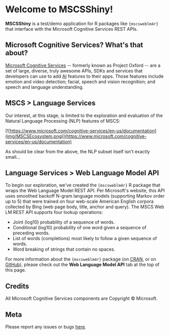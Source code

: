 Welcome to MSCSShiny!
=======================

**MSCSShiny** is a test/demo application for R packages like `{mscsweblm4r}` that interface with the Microsoft Cognitive Services REST APIs.

## Microsoft Cognitive Services? What's that about?

[Microsoft Cognitive Services](https://www.microsoft.com/cognitive-services/en-us/documentation)
-- formerly known as Project Oxford -- are a set of large, diverse, truly awesome APIs, SDKs and services that developers can use to add [AI](https://en.wikipedia.org/wiki/Artificial_intelligence) features to their apps. Those features include emotion and video detection; facial, speech and vision recognition; and speech and language understanding.

## MSCS > Language Services

Our interest, at this stage, is limited to the exploration and evaluation of the Natural Language Processing (NLP) features of MSCS:

[![https://www.microsoft.com/cognitive-services/en-us/documentation](img/MSCSEcosystem.png)](https://www.microsoft.com/cognitive-services/en-us/documentation)

As should be clear from the above, the NLP subset itself isn't exactly small...

## Language Services > Web Language Model API

To begin our exploration, we've created the `{mscsweblm4r}` R package that wraps the Web Language Model REST API. Per Microsoft's website, this API uses smoothed backoff N-gram language models (supporting Markov order up to 5) that were trained on four web-scale American English corpora collected by Bing (web page body, title, anchor and query). The MSCS Web LM REST API supports four lookup operations:

* Joint (log10) probability of a sequence of words.
* Conditional (log10) probability of one word given a sequence of preceding words.
* List of words (completions) most likely to follow a given sequence of words.
* Word breaking of strings that contain no spaces.

For more information about the `{mscsweblm4r}` package (on [CRAN](https://cran.r-project.org/package=mscsweblm4r), or on [GitHub](https://github.com/philferriere/mscsweblm4r)), please check out the **Web Language Model API** tab at the top of this page.

## Credits

All Microsoft Cognitive Services components are Copyright © Microsoft.

## Meta

Please report any issues or bugs [here](https://github.com/philferriere/mscsshiny/issues).

